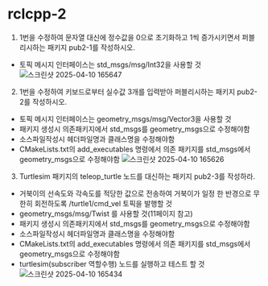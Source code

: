 # rclcpp-2
   
1. 1번을 수정하여 문자열 대신에 정수값을 0으로 초기화하고 1씩 증가시키면서
   퍼블리시하는 패키지 pub2-1를 작성하시오.
+ 토픽 메시지 인터페이스는 std_msgs/msg/Int32을 사용할 것
   ![스크린샷 2025-04-10 165647](https://github.com/user-attachments/assets/d37b0d34-4f61-495a-a354-466df1acb3bf)
  
2. 1번을 수정하여 키보드로부터 실수값 3개를 입력받아 퍼블리시하는 패키지 pub2-2를 작성하시오.
+ 토픽 메시지 인터페이스는 geometry_msgs/msg/Vector3을 사용할 것
+ 패키지 생성시 의존패키지에서 std_msgs를 geometry_msgs으로 수정해야함
+ 소스파일작성시 헤더파일명과 클래스명을 수정해야함
+ CMakeLists.txt의 add_executables 명령에서 의존 패키지를 std_msgs에서 geometry_msgs으로 수정해야함
  ![스크린샷 2025-04-10 165626](https://github.com/user-attachments/assets/a86e05ff-c744-494a-8dd2-4f3979e1fe0e)
  
3. Turtlesim 패키지의 teleop_turtle 노드를 대신하는 패키지 pub2-3를 작성하라.
+ 거북이의 선속도와 각속도를 적당한 값으로 전송하여 거북이가 일정
  한 반경으로 무한히 회전하도록 /turtle1/cmd_vel 토픽을 발행할 것
+ geometry_msgs/msg/Twist 를 사용할 것(11페이지 참고)
+ 패키지 생성시 의존패키지에서 std_msgs를 geometry_msgs으로 수정해야함
+ 소스파일작성시 헤더파일명과 클래스명을 수정해야함
+ CMakeLists.txt의 add_executables 명령에서 의존 패키지를 std_msgs에서 geometry_msgs으로 수정해야함
+ turtlesim(subscriber 역할수행) 노드를 실행하고 테스트 할 것
  ![스크린샷 2025-04-10 165434](https://github.com/user-attachments/assets/9d8aebff-dfac-46f9-a7f3-544aeac2ab77)
